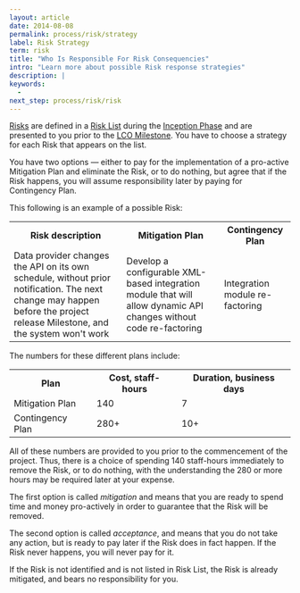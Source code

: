 ```yaml
---
layout: article
date: 2014-08-08
permalink: process/risk/strategy
label: Risk Strategy
term: risk
title: "Who Is Responsible For Risk Consequencies"
intro: "Learn more about possible Risk response strategies"
description: |
keywords:
  -
next_step: process/risk/risk
---
```


[Risks](/process/risk/risk)
are defined in a [Risk List](/process/risk/risklist)
during the [Inception Phase](/process/time/inception)
and are presented to you prior to the [LCO Milestone](/process/time/lco).
You have to choose a strategy for each Risk that appears on the list.

You have two options &mdash; either to pay for the implementation of a pro-active Mitigation Plan and eliminate the Risk, or
to do nothing, but agree that if the Risk happens, you will assume responsibility later by paying for Contingency Plan.</p>

This following is an example of a possible Risk:

<table>
<tr>
    <th>Risk description</th>
    <th>Mitigation Plan</th>
    <th>Contingency Plan</th>
</tr>

<tr>
<td>Data provider changes the API on its own schedule, without prior
notification. The next change may happen before the project
release Milestone, and the system won't work</td>
<td>Develop a configurable XML-based integration module that will
allow dynamic API changes without code re-factoring</td>
<td>Integration module re-factoring</td>
</tr>
</table>

<p>The numbers for these different plans include:</p>

<table>
<tr>
    <th>Plan</th>
    <th>Cost, staff-hours</th>
    <th>Duration, business days</th>
</tr>

<tr><td>Mitigation Plan</td><td>140</td><td>7</td></tr>
<tr><td>Contingency Plan</td><td>280+</td><td>10+</td></tr>
</table>

All of these numbers are provided to you prior to the commencement of the project.
Thus, there is a choice of spending 140 staff-hours immediately to remove the Risk,
or to do nothing, with the understanding the 280 or more hours may be required later
at your expense.

The first option is called *mitigation* and means that you are ready to
spend time and money pro-actively in order to guarantee that the Risk will be removed.

The second option is called *acceptance*, and means that you do not take any action,
but is ready to pay later if the Risk does in fact happen. If the Risk never happens, you
will never pay for it.

If the Risk is not identified and is not listed in Risk List, the
Risk is already mitigated, and bears no responsibility for you.
